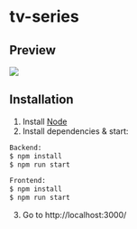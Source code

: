 # tv-series

## Preview

![](https://i.imgur.com/Bqm8x2b.gif)

## Installation

1. Install [Node](https://nodejs.org/en/)
2. Install dependencies & start:

```bash
Backend:
$ npm install
$ npm run start

Frontend:
$ npm install
$ npm run start
```

3. Go to http://localhost:3000/
